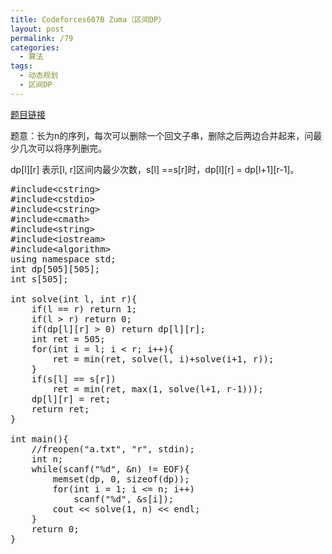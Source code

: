 ```yaml
---
title: Codeforces607B Zuma（区间DP）
layout: post
permalink: /79
categories:
  - 算法
tags:
  - 动态规划
  - 区间DP
---
```

<a href="http://codeforces.com/problemset/problem/607/B" target="_blank">题目链接</a>

题意：长为n的序列，每次可以删除一个回文子串，删除之后两边合并起来，问最少几次可以将序列删完。

dp\[l\]\[r\] 表示\[l, r]区间内最少次数，s[l] ==s[r]时，dp[l\]\[r\] = dp\[l+1\]\[r-1\]。

<pre class="brush: cpp; title: ; notranslate" title="">#include&lt;cstring&gt;
#include&lt;cstdio&gt;
#include&lt;cstring&gt;
#include&lt;cmath&gt;
#include&lt;string&gt;
#include&lt;iostream&gt;
#include&lt;algorithm&gt;
using namespace std;
int dp[505][505];
int s[505];

int solve(int l, int r){
    if(l == r) return 1;
    if(l &gt; r) return 0;
    if(dp[l][r] &gt; 0) return dp[l][r];
    int ret = 505;
    for(int i = l; i &lt; r; i++){
        ret = min(ret, solve(l, i)+solve(i+1, r));
    }
    if(s[l] == s[r])
        ret = min(ret, max(1, solve(l+1, r-1)));
    dp[l][r] = ret;
    return ret;
}

int main(){
    //freopen("a.txt", "r", stdin);
    int n;
    while(scanf("%d", &n) != EOF){
        memset(dp, 0, sizeof(dp));
        for(int i = 1; i &lt;= n; i++)
            scanf("%d", &s[i]);
        cout &lt;&lt; solve(1, n) &lt;&lt; endl;
    }
    return 0;
}
</pre>